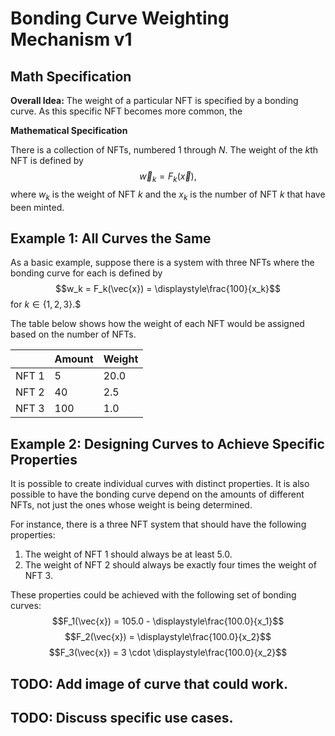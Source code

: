 # Bonding Curve Weighting Mechanism v1
## Math Specification 

**Overall Idea:**
The weight of a particular NFT is specified by a bonding curve. As this specific NFT becomes more common, the  

**Mathematical Specification**

There is a collection of NFTs, numbered 1 through $N$.
The weight of the $k$th NFT is defined by
$$\vec{w}_k = F_k(\vec{x}),$$ where $w_k$ is the weight of NFT $k$ and the $x_k$ is the number of NFT $k$ that have been minted. 

## Example 1: All Curves the Same

As a basic example, suppose there is a system with three NFTs where the bonding curve for each is defined by $$w_k = F_k(\vec{x}) = \displaystyle\frac{100}{x_k}$$ for $k \in \{1,2,3\}.$$ 

The table below shows how the weight of each NFT would be assigned based on the number of NFTs.

|       | Amount | Weight |
|-------|--------|--------|
| NFT 1 | 5      | 20.0   |
| NFT 2 | 40     | 2.5    |
| NFT 3 | 100    | 1.0    |

## Example 2: Designing Curves to Achieve Specific Properties

It is possible to create individual curves with distinct properties. It is also possible to have the bonding curve depend on the amounts of different NFTs, not just the ones whose weight is being determined. 

For instance, there is a three NFT system that should have the following properties:
1. The weight of NFT 1 should always be at least 5.0.
2. The weight of NFT 2 should always be exactly four times the weight of NFT 3.

These properties could be achieved with the following set of bonding curves:
$$F_1(\vec{x}) = 105.0 - \displaystyle\frac{100.0}{x_1}$$
$$F_2(\vec{x}) = \displaystyle\frac{100.0}{x_2}$$
$$F_3(\vec{x}) = 3 \cdot \displaystyle\frac{100.0}{x_2}$$ 


## TODO: Add image of curve that could work.
## TODO: Discuss specific use cases. 




